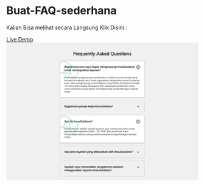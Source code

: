 # Buat-FAQ-sederhana
<p>Kalian Bisa melihat secara Langsung Klik Disini : </p>
<a href="https://github.com/ahmadbadri25/dokumentasi/blob/7d3a9bcf4994537007543abd5cceb8b8de9f497f/FAQ.png">Live Demo</a>
<img src="https://github.com/ahmadbadri25/dokumentasi/blob/7d3a9bcf4994537007543abd5cceb8b8de9f497f/FAQ.png" alt="" />

